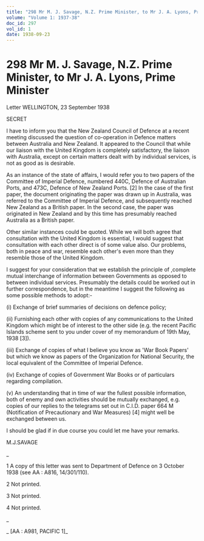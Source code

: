 ```yaml
---
title: "298 Mr M. J. Savage, N.Z. Prime Minister, to Mr J. A. Lyons, Prime Minister"
volume: "Volume 1: 1937-38"
doc_id: 297
vol_id: 1
date: 1938-09-23
---
```


# 298 Mr M. J. Savage, N.Z. Prime Minister, to Mr J. A. Lyons, Prime Minister

Letter WELLINGTON, 23 September 1938

SECRET

I have to inform you that the New Zealand Council of Defence at a recent meeting discussed the question of co-operation in Defence matters between Australia and New Zealand. It appeared to the Council that while our liaison with the United Kingdom is completely satisfactory, the liaison with Australia, except on certain matters dealt with by individual services, is not as good as is desirable.

As an instance of the state of affairs, I would refer you to two papers of the Committee of Imperial Defence, numbered 440C, Defence of Australian Ports, and 473C, Defence of New Zealand Ports. [2] In the case of the first paper, the document originating the paper was drawn up in Australia, was referred to the Committee of Imperial Defence, and subsequently reached New Zealand as a British paper. In the second case, the paper was originated in New Zealand and by this time has presumably reached Australia as a British paper.

Other similar instances could be quoted. While we will both agree that consultation with the United Kingdom is essential, I would suggest that consultation with each other direct is of some value also. Our problems, both in peace and war, resemble each other's even more than they resemble those of the United Kingdom.

I suggest for your consideration that we establish the principle of ,complete mutual interchange of information between Governments as opposed to between individual services. Presumably the details could be worked out in further correspondence, but in the meantime I suggest the following as some possible methods to adopt:-

(i) Exchange of brief summaries of decisions on defence policy;

(ii) Furnishing each other with copies of any communications to the United Kingdom which might be of interest to the other side (e.g. the recent Pacific Islands scheme sent to you under cover of my memorandum of 19th May, 1938 [3]).

(iii) Exchange of copies of what I believe you know as 'War Book Papers' but which we know as papers of the Organization for National Security, the local equivalent of the Committee of Imperial Defence.

(iv) Exchange of copies of Government War Books or of particulars regarding compilation.

(v) An understanding that in time of war the fullest possible information, both of enemy and own activities should be mutually exchanged, e.g. copies of our replies to the telegrams set out in C.I.D. paper 664 M (Notification of Precautionary and War Measures) [4] might well be exchanged between us.

I should be glad if in due course you could let me have your remarks.

M.J.SAVAGE

_

1 A copy of this letter was sent to Department of Defence on 3 October 1938 (see AA : A816, 14/301/110).

2 Not printed.

3 Not printed.

4 Not printed.

_

_ [AA : A981, PACIFIC 1]_
